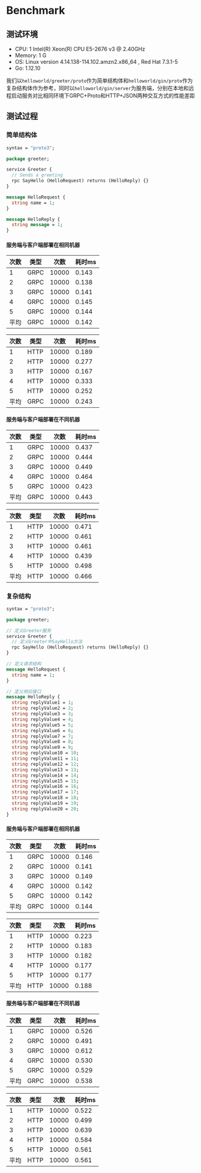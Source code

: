 # Benchmark

## 测试环境
+ CPU: 1  Intel(R) Xeon(R) CPU E5-2676 v3 @ 2.40GHz
+ Memory: 1 G
+ OS: Linux version 4.14.138-114.102.amzn2.x86_64 , Red Hat 7.3.1-5
+ Go: 1.12.10

我们以`helloworld/greeter/proto`作为简单结构体和`helloworld/gin/proto`作为复杂结构体作为参考，同时以`helloworld/gin/server`为服务端，分别在本地和远程启动服务对比相同环境下GRPC+Proto和HTTP+JSON两种交互方式的性能差距


## 测试过程

### 简单结构体

```proto
syntax = "proto3";

package greeter;

service Greeter {
  // Sends a greeting
  rpc SayHello (HelloRequest) returns (HelloReply) {}
}

message HelloRequest {
  string name = 1;
}

message HelloReply {
  string message = 1;
}
```

#### 服务端与客户端部署在相同机器

|次数|类型|次数|耗时ms|
|---|---|---|---|
|1|GRPC|10000|0.143|
|2|GRPC|10000|0.138|
|3|GRPC|10000|0.141|
|4|GRPC|10000|0.145|
|5|GRPC|10000|0.144|
|平均|GRPC|10000|0.142|

|次数|类型|次数|耗时ms|
|---|---|---|---|
|1|HTTP|10000|0.189|
|2|HTTP|10000|0.277|
|3|HTTP|10000|0.167|
|4|HTTP|10000|0.333|
|5|HTTP|10000|0.252|
|平均|GRPC|10000|0.243|


#### 服务端与客户端部署在不同机器

|次数|类型|次数|耗时ms|
|---|---|---|---|
|1|GRPC|10000|0.437|
|2|GRPC|10000|0.444|
|3|GRPC|10000|0.449|
|4|GRPC|10000|0.464|
|5|GRPC|10000|0.423|
|平均|GRPC|10000|0.443|

|次数|类型|次数|耗时ms|
|---|---|---|---|
|1|HTTP|10000|0.471|
|2|HTTP|10000|0.461|
|3|HTTP|10000|0.461|
|4|HTTP|10000|0.439|
|5|HTTP|10000|0.498|
|平均|HTTP|10000|0.466|


### 复杂结构
```proto
syntax = "proto3";

package greeter;

// 定义Greeter服务
service Greeter {
  // 定义Greeter中SayHello方法
  rpc SayHello (HelloRequest) returns (HelloReply) {}
}

// 定义请求结构
message HelloRequest {
  string name = 1;
}

// 定义响应接口
message HelloReply {
  string replyValue1 = 1;
  string replyValue2 = 2;
  string replyValue3 = 3;
  string replyValue4 = 4;
  string replyValue5 = 5;
  string replyValue6 = 6;
  string replyValue7 = 7;
  string replyValue8 = 8;
  string replyValue9 = 9;
  string replyValue10 = 10;
  string replyValue11 = 11;
  string replyValue12 = 12;
  string replyValue13 = 13;
  string replyValue14 = 14;
  string replyValue15 = 15;
  string replyValue16 = 16;
  string replyValue17 = 17;
  string replyValue18 = 18;
  string replyValue19 = 19;
  string replyValue20 = 20;
}
```
#### 服务端与客户端部署在相同机器

|次数|类型|次数|耗时ms|
|---|---|---|---|
|1|GRPC|10000|0.146|
|2|GRPC|10000|0.141|
|3|GRPC|10000|0.149|
|4|GRPC|10000|0.142|
|5|GRPC|10000|0.142|
|平均|GRPC|10000|0.144|

|次数|类型|次数|耗时ms|
|---|---|---|---|
|1|HTTP|10000|0.223|
|2|HTTP|10000|0.183|
|3|HTTP|10000|0.182|
|4|HTTP|10000|0.177|
|5|HTTP|10000|0.177|
|平均|HTTP|10000|0.188|

#### 服务端与客户端部署在不同机器

|次数|类型|次数|耗时ms|
|---|---|---|---|
|1|GRPC|10000|0.526|
|2|GRPC|10000|0.491|
|3|GRPC|10000|0.612|
|4|GRPC|10000|0.530|
|5|GRPC|10000|0.529|
|平均|GRPC|10000|0.538|

|次数|类型|次数|耗时ms|
|---|---|---|---|
|1|HTTP|10000|0.522|
|2|HTTP|10000|0.499|
|3|HTTP|10000|0.639|
|4|HTTP|10000|0.584|
|5|HTTP|10000|0.561|
|平均|HTTP|10000|0.561|